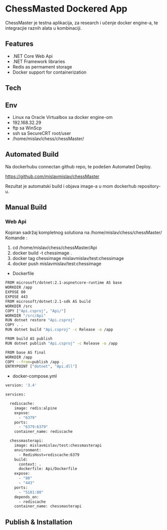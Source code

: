 ﻿# ChessMasted Dockered App

ChessMaster je testna aplikacija, za research i učenje docker engine-a, te integracjie raznih alata u kombinaciji. 

## Features

  - .NET Core Web Api
  - .NET Framework libraries
  - Redis as permament storage
  - Docker support for containerization

## Tech

## Env

  - Linux na Oracle Virtualbox sa docker engine-om
  - 192.168.32.29
  - ftp sa WinScp
  - ssh sa SecureCRT root/user
  - /home/mislav/chess/chessMaster/


## Automated Build

Na dockerhubu connectan github repo, te podešen Automated Deploy.

https://github.com/mislavmislav/chessMaster

Rezultat je automatski build i objava image-a u mom dockerhub repository-u. 

## Manual Build

### Web Api

Kopiran sadržaj kompletnog solutiona na /home/mislav/chess/chessMaster/
Komande :

  1)	cd /home/mislav/chess/chessMaster/Api
  2)    docker build -t chessimage .
  3)    docker tag chessimage mislavmislav/test:chessimage
  4)    docker push mislavmislav/test:chessimage


  - Dockerfile
```sh
FROM microsoft/dotnet:2.1-aspnetcore-runtime AS base
WORKDIR /app
EXPOSE 80
EXPOSE 443
FROM microsoft/dotnet:2.1-sdk AS build
WORKDIR /src
COPY ["Api.csproj", "Api/"]
WORKDIR "/src/Api"
RUN dotnet restore "Api.csproj"
COPY . .
RUN dotnet build "Api.csproj" -c Release -o /app

FROM build AS publish
RUN dotnet publish "Api.csproj" -c Release -o /app

FROM base AS final
WORKDIR /app
COPY --from=publish /app .
ENTRYPOINT ["dotnet", "Api.dll"]
```

  - docker-compose.yml
```sh
version: '3.4'

services:

  rediscache:
    image: redis:alpine
    expose:
      - "6379"
    ports:
      - "6379:6379"
    container_name: rediscache

  chessmasterapi:
    image: mislavmislav/test:chessmasterapi
    environment:
      - RedisHost=rediscache:6379
    build:
      context: .
      dockerfile: Api/Dockerfile
    expose:
      - "80"
      - "443"
    ports:
      - "5101:80"
    depends_on:
      - rediscache
    container_name: chessmasterapi
```

##  Publish & Installation